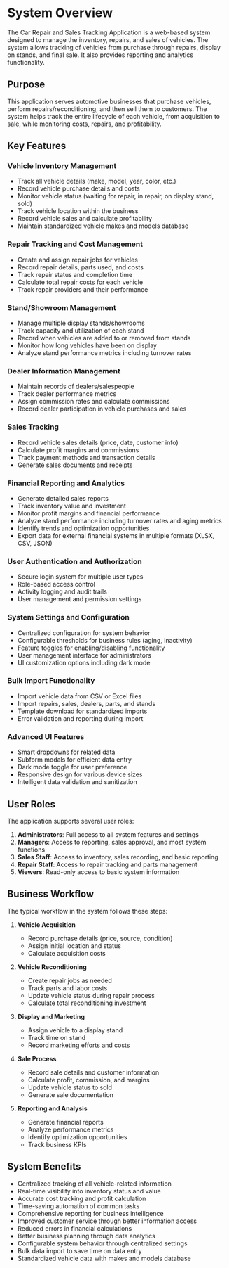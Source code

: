 # System Overview

The Car Repair and Sales Tracking Application is a web-based system designed to manage the inventory, repairs, and sales of vehicles. The system allows tracking of vehicles from purchase through repairs, display on stands, and final sale. It also provides reporting and analytics functionality.

## Purpose

This application serves automotive businesses that purchase vehicles, perform repairs/reconditioning, and then sell them to customers. The system helps track the entire lifecycle of each vehicle, from acquisition to sale, while monitoring costs, repairs, and profitability.

## Key Features

### Vehicle Inventory Management
- Track all vehicle details (make, model, year, color, etc.)
- Record vehicle purchase details and costs
- Monitor vehicle status (waiting for repair, in repair, on display stand, sold)
- Track vehicle location within the business
- Record vehicle sales and calculate profitability
- Maintain standardized vehicle makes and models database

### Repair Tracking and Cost Management
- Create and assign repair jobs for vehicles
- Record repair details, parts used, and costs
- Track repair status and completion time
- Calculate total repair costs for each vehicle
- Track repair providers and their performance

### Stand/Showroom Management
- Manage multiple display stands/showrooms
- Track capacity and utilization of each stand
- Record when vehicles are added to or removed from stands
- Monitor how long vehicles have been on display
- Analyze stand performance metrics including turnover rates

### Dealer Information Management
- Maintain records of dealers/salespeople
- Track dealer performance metrics
- Assign commission rates and calculate commissions
- Record dealer participation in vehicle purchases and sales

### Sales Tracking
- Record vehicle sales details (price, date, customer info)
- Calculate profit margins and commissions
- Track payment methods and transaction details
- Generate sales documents and receipts

### Financial Reporting and Analytics
- Generate detailed sales reports
- Track inventory value and investment
- Monitor profit margins and financial performance
- Analyze stand performance including turnover rates and aging metrics
- Identify trends and optimization opportunities
- Export data for external financial systems in multiple formats (XLSX, CSV, JSON)

### User Authentication and Authorization
- Secure login system for multiple user types
- Role-based access control
- Activity logging and audit trails
- User management and permission settings

### System Settings and Configuration
- Centralized configuration for system behavior
- Configurable thresholds for business rules (aging, inactivity)
- Feature toggles for enabling/disabling functionality
- User management interface for administrators
- UI customization options including dark mode

### Bulk Import Functionality
- Import vehicle data from CSV or Excel files
- Import repairs, sales, dealers, parts, and stands
- Template download for standardized imports
- Error validation and reporting during import

### Advanced UI Features
- Smart dropdowns for related data
- Subform modals for efficient data entry
- Dark mode toggle for user preference
- Responsive design for various device sizes
- Intelligent data validation and sanitization

## User Roles

The application supports several user roles:

1. **Administrators**: Full access to all system features and settings
2. **Managers**: Access to reporting, sales approval, and most system functions
3. **Sales Staff**: Access to inventory, sales recording, and basic reporting
4. **Repair Staff**: Access to repair tracking and parts management
5. **Viewers**: Read-only access to basic system information

## Business Workflow

The typical workflow in the system follows these steps:

1. **Vehicle Acquisition**
   - Record purchase details (price, source, condition)
   - Assign initial location and status
   - Calculate acquisition costs

2. **Vehicle Reconditioning**
   - Create repair jobs as needed
   - Track parts and labor costs
   - Update vehicle status during repair process
   - Calculate total reconditioning investment

3. **Display and Marketing**
   - Assign vehicle to a display stand
   - Track time on stand
   - Record marketing efforts and costs

4. **Sale Process**
   - Record sale details and customer information
   - Calculate profit, commission, and margins
   - Update vehicle status to sold
   - Generate sale documentation

5. **Reporting and Analysis**
   - Generate financial reports
   - Analyze performance metrics
   - Identify optimization opportunities
   - Track business KPIs

## System Benefits

- Centralized tracking of all vehicle-related information
- Real-time visibility into inventory status and value
- Accurate cost tracking and profit calculation
- Time-saving automation of common tasks
- Comprehensive reporting for business intelligence
- Improved customer service through better information access
- Reduced errors in financial calculations
- Better business planning through data analytics
- Configurable system behavior through centralized settings 
- Bulk data import to save time on data entry
- Standardized vehicle data with makes and models database 